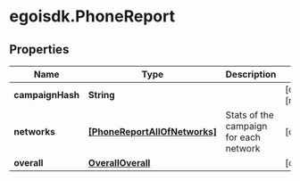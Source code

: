 # egoisdk.PhoneReport

## Properties

Name | Type | Description | Notes
------------ | ------------- | ------------- | -------------
**campaignHash** | **String** |  | [optional] [readonly] 
**networks** | [**[PhoneReportAllOfNetworks]**](PhoneReportAllOfNetworks.md) | Stats of the campaign for each network | [optional] 
**overall** | [**OverallOverall**](OverallOverall.md) |  | [optional] 


